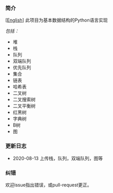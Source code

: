 ### 简介
[[English](./README.md)] 此项目为基本数据结构的Python语言实现

*包括：*

* 堆
* 栈
* 队列
* 双端队列
* 优先队列
* 集合
* 链表
* 哈希表
* 二叉树
* 二叉搜索树
* 二叉平衡树
* 红黑树
* 字典树
* B树
* 图

### 更新日志
* 2020-08-13 上传栈，队列，双端队列，图等

### 纠错
欢迎issue指出错误，或pull-request更正。
